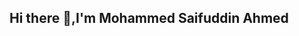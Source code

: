 ## Hi there 👋,I'm Mohammed Saifuddin Ahmed

<!--
**Saifuddin1902/Saifuddin1902** is a ✨ _special_ ✨ repository because its `README.md` (this file) appears on your GitHub profile.

Here are some ideas to get you started:

- 🔭 I’m currently working on ...
- 🌱 I’m currently learning ...
- 👯 I’m looking to collaborate on ...
- 🤔 I’m looking for help with ...
- 💬 Ask me about ...
- 📫 How to reach me:
[![LinkedIn](https://img.shields.io/badge/-LinkedIn-blue)](https://www.linkedin.com/Mohammed Saifuddin Ahmed)
[![Instagram](https://img.shields.io/badge/-Instagram-pink)](https://www.instagram.com/saifuddin._.ahmed)
[![Twitter](https://img.shields.io/badge/-Twitter-1DA1F2)](https://twitter.com/saifuddin1902)

- 😄 Pronouns: ...
- ⚡ Fun fact: ...
-->
